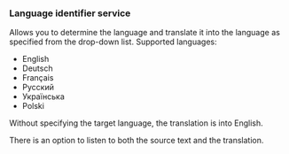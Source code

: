 ### Language identifier service

Allows you to determine the language and translate it into the language as specified from the drop-down list.
Supported languages:
 - English
 - Deutsch
 - Français
 - Русский
 - Українська
 - Polski

Without specifying the target language, the translation is into English.

There is an option to listen to both the source text and the translation.
